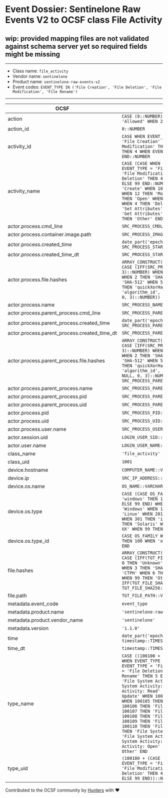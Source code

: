 # Event Dossier: Sentinelone Raw Events V2 to OCSF class File Activity

## wip: provided mapping files are not validated against schema server yet so required fields might be missing
---
* Class name: `file_activity`
* Vendor name: `sentinelone`
* Product name: `sentinelone-raw-events-v2`
* Event codes: `EVENT_TYPE IN ('File Creation', 'File Deletion', 'File Modification', 'File Rename')`
---

| OCSF | RAW |
| --- | --- |
| action | ```CASE (0::NUMBER) WHEN 0 THEN 'Unknown' WHEN 1 THEN 'Allowed' WHEN 2 THEN 'Denied' WHEN 99 THEN 'Other' END``` |
| action_id | ```0::NUMBER``` |
| activity_id | ```CASE WHEN EVENT_TYPE IS NULL THEN 0 WHEN EVENT_TYPE = 'File Creation' THEN 1 WHEN EVENT_TYPE = 'File Modification' THEN 3 WHEN EVENT_TYPE = 'File Deletion' THEN 4 WHEN EVENT_TYPE = 'File Rename' THEN 5 ELSE 99 END::NUMBER``` |
| activity_name | ```CASE (CASE WHEN EVENT_TYPE IS NULL THEN 0 WHEN EVENT_TYPE = 'File Creation' THEN 1 WHEN EVENT_TYPE = 'File Modification' THEN 3 WHEN EVENT_TYPE = 'File Deletion' THEN 4 WHEN EVENT_TYPE = 'File Rename' THEN 5 ELSE 99 END::NUMBER) WHEN 0 THEN 'Unknown' WHEN 1 THEN 'Create' WHEN 10 THEN 'Encrypt' WHEN 11 THEN 'Decrypt' WHEN 12 THEN 'Mount' WHEN 13 THEN 'Unmount' WHEN 14 THEN 'Open' WHEN 2 THEN 'Read' WHEN 3 THEN 'Update' WHEN 4 THEN 'Delete' WHEN 5 THEN 'Rename' WHEN 6 THEN 'Set Attributes' WHEN 7 THEN 'Set Security' WHEN 8 THEN 'Get Attributes' WHEN 9 THEN 'Get Security' WHEN 99 THEN 'Other' END``` |
| actor.process.cmd_line | ```SRC_PROCESS_CMDLINE::VARCHAR``` |
| actor.process.container.image.path | ```SRC_PROCESS_IMAGE_PATH::VARCHAR``` |
| actor.process.created_time | ```date_part('epoch_milliseconds', SRC_PROCESS_START_TIME::TIMESTAMP_LTZ)``` |
| actor.process.created_time_dt | ```SRC_PROCESS_START_TIME::TIMESTAMP_LTZ``` |
| actor.process.file.hashes | ```ARRAY_CONSTRUCT(OBJECT_CONSTRUCT_KEEP_NULL('algorithm', CASE (IFF(SRC_PROCESS_IMAGE_SHA256 IS NULL, 0, 3)::NUMBER) WHEN 0 THEN 'Unknown' WHEN 1 THEN 'MD5' WHEN 2 THEN 'SHA-1' WHEN 3 THEN 'SHA-256' WHEN 4 THEN 'SHA-512' WHEN 5 THEN 'CTPH' WHEN 6 THEN 'TLSH' WHEN 7 THEN 'quickXorHash' WHEN 99 THEN 'Other' END, 'algorithm_id', IFF(SRC_PROCESS_IMAGE_SHA256 IS NULL, 0, 3)::NUMBER))``` |
| actor.process.name | ```SRC_PROCESS_NAME::VARCHAR``` |
| actor.process.parent_process.cmd_line | ```SRC_PROCESS_PARENT_CMDLINE::VARCHAR``` |
| actor.process.parent_process.created_time | ```date_part('epoch_milliseconds', SRC_PROCESS_PARENT_START_TIME::TIMESTAMP_LTZ)``` |
| actor.process.parent_process.created_time_dt | ```SRC_PROCESS_PARENT_START_TIME::TIMESTAMP_LTZ``` |
| actor.process.parent_process.file.hashes | ```ARRAY_CONSTRUCT(OBJECT_CONSTRUCT_KEEP_NULL('algorithm', CASE (IFF(SRC_PROCESS_PARENT_IMAGE_SHA256 IS NULL, 0, 3)::NUMBER) WHEN 0 THEN 'Unknown' WHEN 1 THEN 'MD5' WHEN 2 THEN 'SHA-1' WHEN 3 THEN 'SHA-256' WHEN 4 THEN 'SHA-512' WHEN 5 THEN 'CTPH' WHEN 6 THEN 'TLSH' WHEN 7 THEN 'quickXorHash' WHEN 99 THEN 'Other' END, 'algorithm_id', IFF(SRC_PROCESS_PARENT_IMAGE_SHA256 IS NULL, 0, 3)::NUMBER, 'value', SRC_PROCESS_PARENT_IMAGE_SHA256::VARCHAR))``` |
| actor.process.parent_process.name | ```SRC_PROCESS_PARENT_NAME::VARCHAR``` |
| actor.process.parent_process.pid | ```SRC_PROCESS_PARENT_PID::NUMBER``` |
| actor.process.parent_process.uid | ```SRC_PROCESS_PARENT_UID::VARCHAR``` |
| actor.process.pid | ```SRC_PROCESS_PID::NUMBER``` |
| actor.process.uid | ```SRC_PROCESS_UID::VARCHAR``` |
| actor.process.user.name | ```SRC_PROCESS_USER_NAME::VARCHAR``` |
| actor.session.uid | ```LOGIN_USER_SID::VARCHAR``` |
| actor.user.name | ```LOGIN_USER_NAME::VARCHAR``` |
| class_name | ```'file_activity'``` |
| class_uid | ```1001``` |
| device.hostname | ```COMPUTER_NAME::VARCHAR``` |
| device.ip | ```SRC_IP_ADDRESS::VARCHAR``` |
| device.os.name | ```OS_NAME::VARCHAR``` |
| device.os.type | ```CASE (CASE OS_FAMILY WHEN 'linux' THEN 200 WHEN 'windows' THEN 100 WHEN 'osx' THEN 300 WHEN null THEN 0 ELSE 99 END) WHEN 0 THEN 'Unknown' WHEN 100 THEN 'Windows' WHEN 101 THEN 'Windows Mobile' WHEN 200 THEN 'Linux' WHEN 201 THEN 'Android' WHEN 300 THEN 'macOS' WHEN 301 THEN 'iOS' WHEN 302 THEN 'iPadOS' WHEN 400 THEN 'Solaris' WHEN 401 THEN 'AIX' WHEN 402 THEN 'HP-UX' WHEN 99 THEN 'Other' END``` |
| device.os.type_id | ```CASE OS_FAMILY WHEN 'linux' THEN 200 WHEN 'windows' THEN 100 WHEN 'osx' THEN 300 WHEN null THEN 0 ELSE 99 END``` |
| file.hashes | ```ARRAY_CONSTRUCT(OBJECT_CONSTRUCT_KEEP_NULL('algorithm', CASE (IFF(TGT_FILE_SHA256 IS NULL, 0, 3)::NUMBER) WHEN 0 THEN 'Unknown' WHEN 1 THEN 'MD5' WHEN 2 THEN 'SHA-1' WHEN 3 THEN 'SHA-256' WHEN 4 THEN 'SHA-512' WHEN 5 THEN 'CTPH' WHEN 6 THEN 'TLSH' WHEN 7 THEN 'quickXorHash' WHEN 99 THEN 'Other' END, 'algorithm_id', IFF(TGT_FILE_SHA256 IS NULL, 0, 3)::NUMBER, 'value', TGT_FILE_SHA256::VARCHAR))``` |
| file.path | ```TGT_FILE_PATH::VARCHAR``` |
| metadata.event_code | ```event_type``` |
| metadata.product.name | ```'sentinelone-raw-events-v2'``` |
| metadata.product.vendor_name | ```'sentinelone'``` |
| metadata.version | ```'1.1.0'``` |
| time | ```date_part('epoch_milliseconds', timestamp::TIMESTAMP_LTZ)``` |
| time_dt | ```timestamp::TIMESTAMP_LTZ``` |
| type_name | ```CASE ((100100 + (CASE WHEN EVENT_TYPE IS NULL THEN 0 WHEN EVENT_TYPE = 'File Creation' THEN 1 WHEN EVENT_TYPE = 'File Modification' THEN 3 WHEN EVENT_TYPE = 'File Deletion' THEN 4 WHEN EVENT_TYPE = 'File Rename' THEN 5 ELSE 99 END))::NUMBER) WHEN 100100 THEN 'File System Activity: Unknown' WHEN 100101 THEN 'File System Activity: Create' WHEN 100102 THEN 'File System Activity: Read' WHEN 100103 THEN 'File System Activity: Update' WHEN 100104 THEN 'File System Activity: Delete' WHEN 100105 THEN 'File System Activity: Rename' WHEN 100106 THEN 'File System Activity: Set Attributes' WHEN 100107 THEN 'File System Activity: Set Security' WHEN 100108 THEN 'File System Activity: Get Attributes' WHEN 100109 THEN 'File System Activity: Get Security' WHEN 100110 THEN 'File System Activity: Encrypt' WHEN 100111 THEN 'File System Activity: Decrypt' WHEN 100112 THEN 'File System Activity: Mount' WHEN 100113 THEN 'File System Activity: Unmount' WHEN 100114 THEN 'File System Activity: Open' WHEN 100199 THEN 'File System Activity: Other' END``` |
| type_uid | ```(100100 + (CASE WHEN EVENT_TYPE IS NULL THEN 0 WHEN EVENT_TYPE = 'File Creation' THEN 1 WHEN EVENT_TYPE = 'File Modification' THEN 3 WHEN EVENT_TYPE = 'File Deletion' THEN 4 WHEN EVENT_TYPE = 'File Rename' THEN 5 ELSE 99 END))::NUMBER``` |

Contributed to the OCSF community by [Hunters](https://www.hunters.security/) with ❤
